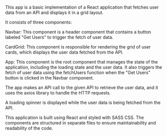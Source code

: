 This app is a basic implementation of a React application that fetches user data from an API and displays it in a grid layout.

It consists of three components:

Navbar: This component is a header component that contains a button labeled "Get Users" to trigger the fetch of user data.

CardGrid: This component is responsible for rendering the grid of user cards, which displays the user data fetched from the API.

App: This component is the root component that manages the state of the application, including the loading state and the user data. It also triggers the fetch of user data using the fetchUsers function when the "Get Users" button is clicked in the Navbar component.

The app makes an API call to the given API to retrieve the user data, and it uses the axios library to handle the HTTP requests.

A loading spinner is displayed while the user data is being fetched from the API.

This application is built using React and styled with SASS CSS. The components are structured in separate files to ensure maintainability and readability of the code.
